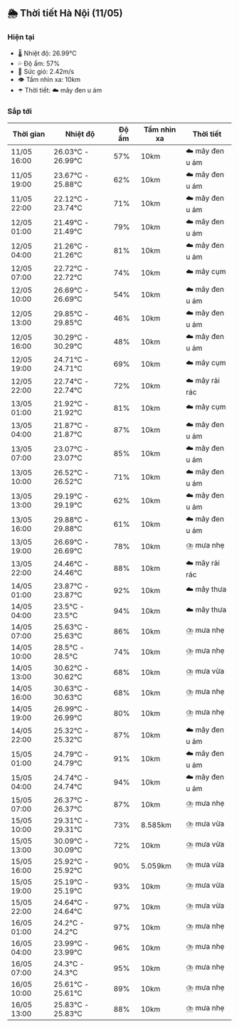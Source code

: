 ## 🌦️ Thời tiết Hà Nội (11/05)

### Hiện tại

- 🌡️ Nhiệt độ: 26.99℃
- 💦 Độ ẩm: 57%
- 💨 Sức gió: 2.42m/s
- 👁️ Tầm nhìn xa: 10km
- ☂️ Thời tiết: ☁️ mây đen u ám

### Sắp tới

| Thời gian | Nhiệt độ | Độ ẩm | Tầm nhìn xa | Thời tiết |
| --- | --- | --- | --- | --- |
| 11/05 16:00 | 26.03℃ - 26.99℃ | 57% | 10km | ☁️ mây đen u ám |
| 11/05 19:00 | 23.67℃ - 25.88℃ | 62% | 10km | ☁️ mây đen u ám |
| 11/05 22:00 | 22.12℃ - 23.74℃ | 71% | 10km | ☁️ mây đen u ám |
| 12/05 01:00 | 21.49℃ - 21.49℃ | 79% | 10km | ☁️ mây đen u ám |
| 12/05 04:00 | 21.26℃ - 21.26℃ | 81% | 10km | ☁️ mây đen u ám |
| 12/05 07:00 | 22.72℃ - 22.72℃ | 74% | 10km | ☁️ mây cụm |
| 12/05 10:00 | 26.69℃ - 26.69℃ | 54% | 10km | ☁️ mây đen u ám |
| 12/05 13:00 | 29.85℃ - 29.85℃ | 46% | 10km | ☁️ mây đen u ám |
| 12/05 16:00 | 30.29℃ - 30.29℃ | 48% | 10km | ☁️ mây đen u ám |
| 12/05 19:00 | 24.71℃ - 24.71℃ | 69% | 10km | ☁️ mây cụm |
| 12/05 22:00 | 22.74℃ - 22.74℃ | 72% | 10km | ☁️ mây rải rác |
| 13/05 01:00 | 21.92℃ - 21.92℃ | 81% | 10km | ☁️ mây cụm |
| 13/05 04:00 | 21.87℃ - 21.87℃ | 87% | 10km | ☁️ mây đen u ám |
| 13/05 07:00 | 23.07℃ - 23.07℃ | 85% | 10km | ☁️ mây đen u ám |
| 13/05 10:00 | 26.52℃ - 26.52℃ | 71% | 10km | ☁️ mây đen u ám |
| 13/05 13:00 | 29.19℃ - 29.19℃ | 62% | 10km | ☁️ mây đen u ám |
| 13/05 16:00 | 29.88℃ - 29.88℃ | 61% | 10km | ☁️ mây đen u ám |
| 13/05 19:00 | 26.69℃ - 26.69℃ | 78% | 10km | ⛈️ mưa nhẹ |
| 13/05 22:00 | 24.46℃ - 24.46℃ | 88% | 10km | ☁️ mây rải rác |
| 14/05 01:00 | 23.87℃ - 23.87℃ | 92% | 10km | ☁️ mây thưa |
| 14/05 04:00 | 23.5℃ - 23.5℃ | 94% | 10km | ☁️ mây thưa |
| 14/05 07:00 | 25.63℃ - 25.63℃ | 86% | 10km | ⛈️ mưa nhẹ |
| 14/05 10:00 | 28.5℃ - 28.5℃ | 74% | 10km | ⛈️ mưa nhẹ |
| 14/05 13:00 | 30.62℃ - 30.62℃ | 68% | 10km | ⛈️ mưa vừa |
| 14/05 16:00 | 30.63℃ - 30.63℃ | 68% | 10km | ⛈️ mưa nhẹ |
| 14/05 19:00 | 26.99℃ - 26.99℃ | 80% | 10km | ⛈️ mưa nhẹ |
| 14/05 22:00 | 25.32℃ - 25.32℃ | 87% | 10km | ☁️ mây đen u ám |
| 15/05 01:00 | 24.79℃ - 24.79℃ | 91% | 10km | ☁️ mây đen u ám |
| 15/05 04:00 | 24.74℃ - 24.74℃ | 94% | 10km | ☁️ mây đen u ám |
| 15/05 07:00 | 26.37℃ - 26.37℃ | 87% | 10km | ⛈️ mưa nhẹ |
| 15/05 10:00 | 29.31℃ - 29.31℃ | 73% | 8.585km | ⛈️ mưa vừa |
| 15/05 13:00 | 30.09℃ - 30.09℃ | 72% | 10km | ⛈️ mưa vừa |
| 15/05 16:00 | 25.92℃ - 25.92℃ | 90% | 5.059km | ⛈️ mưa vừa |
| 15/05 19:00 | 25.19℃ - 25.19℃ | 93% | 10km | ⛈️ mưa vừa |
| 15/05 22:00 | 24.64℃ - 24.64℃ | 97% | 10km | ⛈️ mưa vừa |
| 16/05 01:00 | 24.2℃ - 24.2℃ | 97% | 10km | ⛈️ mưa nhẹ |
| 16/05 04:00 | 23.99℃ - 23.99℃ | 96% | 10km | ⛈️ mưa nhẹ |
| 16/05 07:00 | 24.3℃ - 24.3℃ | 95% | 10km | ⛈️ mưa nhẹ |
| 16/05 10:00 | 25.61℃ - 25.61℃ | 89% | 10km | ⛈️ mưa nhẹ |
| 16/05 13:00 | 25.83℃ - 25.83℃ | 88% | 10km | ⛈️ mưa nhẹ |
